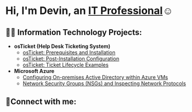   <h1>Hi, I'm Devin, an <a href="https://linkedin.com/in/devinmelson">IT Professional</a>☺</h1>

<h2>👨‍💻 Information Technology Projects:</h2>

- <b>osTicket (Help Desk Ticketing System)</b>
  - [osTicket: Prerequisites and Installation](https://github.com/DevinMelson/osticket-prereqs)
  - [osTicket: Post-Installation Configuration](https://github.com/DevinMelson/post-inst-config)
  - [osTicket: Ticket Lifecycle Examples](https://github.com/DevinMelson/ticket-lifecycle-)
- <b>Microsoft Azure</b>
  - [Configuring On-premises Active Directory within Azure VMs](https://github.com/DevinMelson/CONFIGURE-AD)
  - [Network Security Groups (NSGs) and Inspecting Network Protocols](https://github.com/DevinMelson/Nsg)
    
<h2>🤳Connect with me:</h2>

[linkedin]: https://linkedin.com/in/devinmelson
